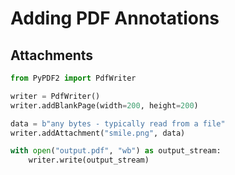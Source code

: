 # Adding PDF Annotations

## Attachments

```python
from PyPDF2 import PdfWriter

writer = PdfWriter()
writer.addBlankPage(width=200, height=200)

data = b"any bytes - typically read from a file"
writer.addAttachment("smile.png", data)

with open("output.pdf", "wb") as output_stream:
    writer.write(output_stream)
```

